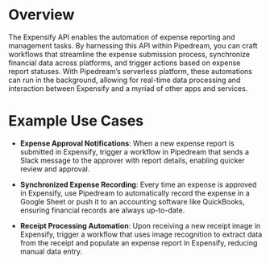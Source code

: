 # Overview

The Expensify API enables the automation of expense reporting and management tasks. By harnessing this API within Pipedream, you can craft workflows that streamline the expense submission process, synchronize financial data across platforms, and trigger actions based on expense report statuses. With Pipedream’s serverless platform, these automations can run in the background, allowing for real-time data processing and interaction between Expensify and a myriad of other apps and services.

# Example Use Cases

- **Expense Approval Notifications**: When a new expense report is submitted in Expensify, trigger a workflow in Pipedream that sends a Slack message to the approver with report details, enabling quicker review and approval.

- **Synchronized Expense Recording**: Every time an expense is approved in Expensify, use Pipedream to automatically record the expense in a Google Sheet or push it to an accounting software like QuickBooks, ensuring financial records are always up-to-date.

- **Receipt Processing Automation**: Upon receiving a new receipt image in Expensify, trigger a workflow that uses image recognition to extract data from the receipt and populate an expense report in Expensify, reducing manual data entry.
